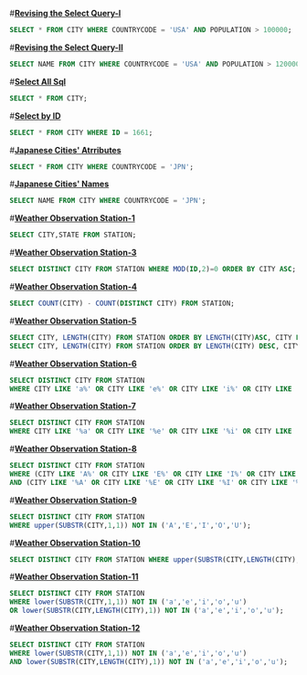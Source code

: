 #**[Revising the Select Query-I](https://www.hackerrank.com/challenges/revising-the-select-query)**
```sql
SELECT * FROM CITY WHERE COUNTRYCODE = 'USA' AND POPULATION > 100000;
```
#**[Revising the Select Query-II](https://www.hackerrank.com/challenges/revising-the-select-query)**
```sql
SELECT NAME FROM CITY WHERE COUNTRYCODE = 'USA' AND POPULATION > 120000;
```
#**[Select All Sql](https://www.hackerrank.com/challenges/select-all-sql)**
```sql
SELECT * FROM CITY;
```
#**[Select by ID](https://www.hackerrank.com/challenges/select-by-id)**
```sql
SELECT * FROM CITY WHERE ID = 1661;
```
#**[Japanese Cities' Atrributes](https://www.hackerrank.com/challenges/japanese-cities-attributes)**
```sql
SELECT * FROM CITY WHERE COUNTRYCODE = 'JPN';
```
#**[Japanese Cities' Names](https://www.hackerrank.com/challenges/japanese-cities-name)**
```sql
SELECT NAME FROM CITY WHERE COUNTRYCODE = 'JPN';
```
#**[Weather Observation Station-1](https://www.hackerrank.com/challenges/weather-observation-station-1)**
```sql
SELECT CITY,STATE FROM STATION;
```
#**[Weather Observation Station-3](https://www.hackerrank.com/challenges/weather-observation-station-3)**
```sql
SELECT DISTINCT CITY FROM STATION WHERE MOD(ID,2)=0 ORDER BY CITY ASC;
```
#**[Weather Observation Station-4](https://www.hackerrank.com/challenges/weather-observation-station-4)**
```sql
SELECT COUNT(CITY) - COUNT(DISTINCT CITY) FROM STATION;
```
#**[Weather Observation Station-5](https://www.hackerrank.com/challenges/weather-observation-station-5)**
```sql
SELECT CITY, LENGTH(CITY) FROM STATION ORDER BY LENGTH(CITY)ASC, CITY LIMIT 1;
SELECT CITY, LENGTH(CITY) FROM STATION ORDER BY LENGTH(CITY) DESC, CITY LIMIT 1;
```
#**[Weather Observation Station-6](https://www.hackerrank.com/challenges/weather-observation-station-6)**
```sql
SELECT DISTINCT CITY FROM STATION 
WHERE CITY LIKE 'a%' OR CITY LIKE 'e%' OR CITY LIKE 'i%' OR CITY LIKE 'o%' OR CITY LIKE'u%' ORDER BY CITY;
```
#**[Weather Observation Station-7](https://www.hackerrank.com/challenges/weather-observation-station-7)**
```sql
SELECT DISTINCT CITY FROM STATION 
WHERE CITY LIKE '%a' OR CITY LIKE '%e' OR CITY LIKE '%i' OR CITY LIKE '%o' OR CITY LIKE'%u' ORDER BY CITY;
```
#**[Weather Observation Station-8](https://www.hackerrank.com/challenges/weather-observation-station-8)**
```sql
SELECT DISTINCT CITY FROM STATION 
WHERE (CITY LIKE 'A%' OR CITY LIKE 'E%' OR CITY LIKE 'I%' OR CITY LIKE 'O%' OR CITY LIKE 'U%') 
AND (CITY LIKE '%A' OR CITY LIKE '%E' OR CITY LIKE '%I' OR CITY LIKE '%O' OR CITY LIKE '%U') ORDER BY CITY;
```
#**[Weather Observation Station-9](https://www.hackerrank.com/challenges/weather-observation-station-9)**
```sql
SELECT DISTINCT CITY FROM STATION 
WHERE upper(SUBSTR(CITY,1,1)) NOT IN ('A','E','I','O','U'); 
```
#**[Weather Observation Station-10](https://www.hackerrank.com/challenges/weather-observation-station-10)**
```sql
SELECT DISTINCT CITY FROM STATION WHERE upper(SUBSTR(CITY,LENGTH(CITY),1)) NOT IN ('A','E','I','O','U');
```
#**[Weather Observation Station-11](https://www.hackerrank.com/challenges/weather-observation-station-11)**
```sql
SELECT DISTINCT CITY FROM STATION 
WHERE lower(SUBSTR(CITY,1,1)) NOT IN ('a','e','i','o','u')
OR lower(SUBSTR(CITY,LENGTH(CITY),1)) NOT IN ('a','e','i','o','u'); 
```
#**[Weather Observation Station-12](https://www.hackerrank.com/challenges/weather-observation-station-12)**
```sql
SELECT DISTINCT CITY FROM STATION 
WHERE lower(SUBSTR(CITY,1,1)) NOT IN ('a','e','i','o','u')
AND lower(SUBSTR(CITY,LENGTH(CITY),1)) NOT IN ('a','e','i','o','u'); 
```
